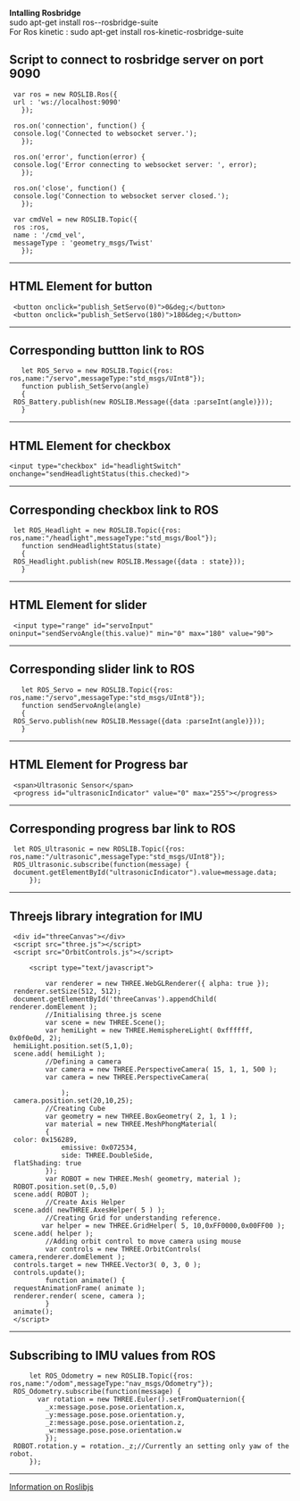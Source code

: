 **Intalling Rosbridge**\
sudo apt-get install ros-<rosdistro>-rosbridge-suite\
For Ros kinetic : sudo apt-get install ros-kinetic-rosbridge-suite

Script to connect to rosbridge server on port 9090
---
	 var ros = new ROSLIB.Ros({
	 url : 'ws://localhost:9090'
	   });
	
	 ros.on('connection', function() {
	 console.log('Connected to websocket server.');
	   });
	
	 ros.on('error', function(error) {
	 console.log('Error connecting to websocket server: ', error);
	   });
	
	 ros.on('close', function() {
	 console.log('Connection to websocket server closed.');
	   });

	 var cmdVel = new ROSLIB.Topic({
	 ros :ros,
	 name : '/cmd_vel',
	 messageType : 'geometry_msgs/Twist'
	   });

---

HTML Element for button
---
	 <button onclick="publish_SetServo(0)">0&deg;</button>
	 <button onclick="publish_SetServo(180)">180&deg;</button>
---
Corresponding buttton link to ROS
---
	   let ROS_Servo = new ROSLIB.Topic({ros: ros,name:"/servo",messageType:"std_msgs/UInt8"});
	   function publish_SetServo(angle)
	   {
	 ROS_Battery.publish(new ROSLIB.Message({data :parseInt(angle)}));
	   }
---


HTML Element for checkbox
---
    <input type="checkbox" id="headlightSwitch" onchange="sendHeadlightStatus(this.checked)">
---
Corresponding checkbox link to ROS
---
	 let ROS_Headlight = new ROSLIB.Topic({ros: ros,name:"/headlight",messageType:"std_msgs/Bool"});
	   function sendHeadlightStatus(state)
	   {
	 ROS_Headlight.publish(new ROSLIB.Message({data : state}));
	   }
---


HTML Element for slider
---
     <input type="range" id="servoInput" oninput="sendServoAngle(this.value)" min="0" max="180" value="90">
---
Corresponding slider link to ROS
---
	   let ROS_Servo = new ROSLIB.Topic({ros: ros,name:"/servo",messageType:"std_msgs/UInt8"});
	   function sendServoAngle(angle)
	   {
	 ROS_Servo.publish(new ROSLIB.Message({data :parseInt(angle)}));
	   }
---

HTML Element for Progress bar
---
	 <span>Ultrasonic Sensor</span>
	 <progress id="ultrasonicIndicator" value="0" max="255"></progress>

---
Corresponding progress bar link to ROS
---
	 let ROS_Ultrasonic = new ROSLIB.Topic({ros: ros,name:"/ultrasonic",messageType:"std_msgs/UInt8"});
	 ROS_Ultrasonic.subscribe(function(message) {
	 document.getElementById("ultrasonicIndicator").value=message.data;
	     });
---

Threejs library integration for IMU
---
	 <div id="threeCanvas"></div>
	 <script src="three.js"></script>
	 <script src="OrbitControls.js"></script>
	
         <script type="text/javascript">
	
	         var renderer = new THREE.WebGLRenderer({ alpha: true });
	 renderer.setSize(512, 512);
	 document.getElementById('threeCanvas').appendChild( renderer.domElement );
	         //Initialising three.js scene
	         var scene = new THREE.Scene();
	         var hemiLight = new THREE.HemisphereLight( 0xffffff, 0x0f0e0d, 2);
	 hemiLight.position.set(5,1,0);
	 scene.add( hemiLight );
	         //Defining a camera
	         var camera = new THREE.PerspectiveCamera( 15, 1, 1, 500 );
	         var camera = new THREE.PerspectiveCamera(
	
	             );
	 camera.position.set(20,10,25);
	         //Creating Cube
	         var geometry = new THREE.BoxGeometry( 2, 1, 1 );
	         var material = new THREE.MeshPhongMaterial( 
	         { 
	 color: 0x156289,
	             emissive: 0x072534,
	             side: THREE.DoubleSide,
	 flatShading: true 
	         });
	         var ROBOT = new THREE.Mesh( geometry, material );
	 ROBOT.position.set(0,.5,0)
	 scene.add( ROBOT );
	         //Create Axis Helper
	 scene.add( newTHREE.AxesHelper( 5 ) );
	         //Creating Grid for understanding reference.
	        var helper = new THREE.GridHelper( 5, 10,0xFF0000,0x00FF00 );
	 scene.add( helper );
	         //Adding orbit control to move camera using mouse
	         var controls = new THREE.OrbitControls( camera,renderer.domElement );
	 controls.target = new THREE.Vector3( 0, 3, 0 );
	 controls.update();
	         function animate() {
	 requestAnimationFrame( animate );
	 renderer.render( scene, camera );
	         }
	 animate();
	 </script>
---

Subscribing to IMU values from ROS
---
	     let ROS_Odometry = new ROSLIB.Topic({ros: ros,name:"/odom",messageType:"nav_msgs/Odometry"});
	 ROS_Odometry.subscribe(function(message) {
	       var rotation = new THREE.Euler().setFromQuaternion({
	         _x:message.pose.pose.orientation.x,
	         _y:message.pose.pose.orientation.y,
	         _z:message.pose.pose.orientation.z,
	         _w:message.pose.pose.orientation.w
	         });
	 ROBOT.rotation.y = rotation._z;//Currently an setting only yaw of the robot.
	     });
---

[Information on Roslibjs](http://wiki.ros.org/roslibjs/Tutorials/BasicRosFunctionality)
